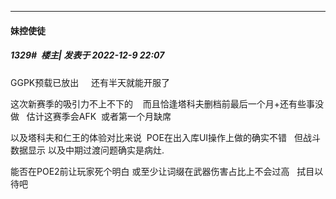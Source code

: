 

*****

####  妹控使徒  
##### 1329#         楼主| 发表于 2022-12-9 22:07

GGPK预载已放出     还有半天就能开服了

这次新赛季的吸引力不上不下的    而且恰逢塔科夫删档前最后一个月+还有些事没做   估计这赛季会AFK  或者第一个月缺席

以及塔科夫和仁王的体验对比来说  POE在出入库UI操作上做的确实不错   但战斗数据显示 以及中期过渡问题确实是病灶.

能否在POE2前让玩家死个明白 或至少让词缀在武器伤害占比上不会过高   拭目以待吧

